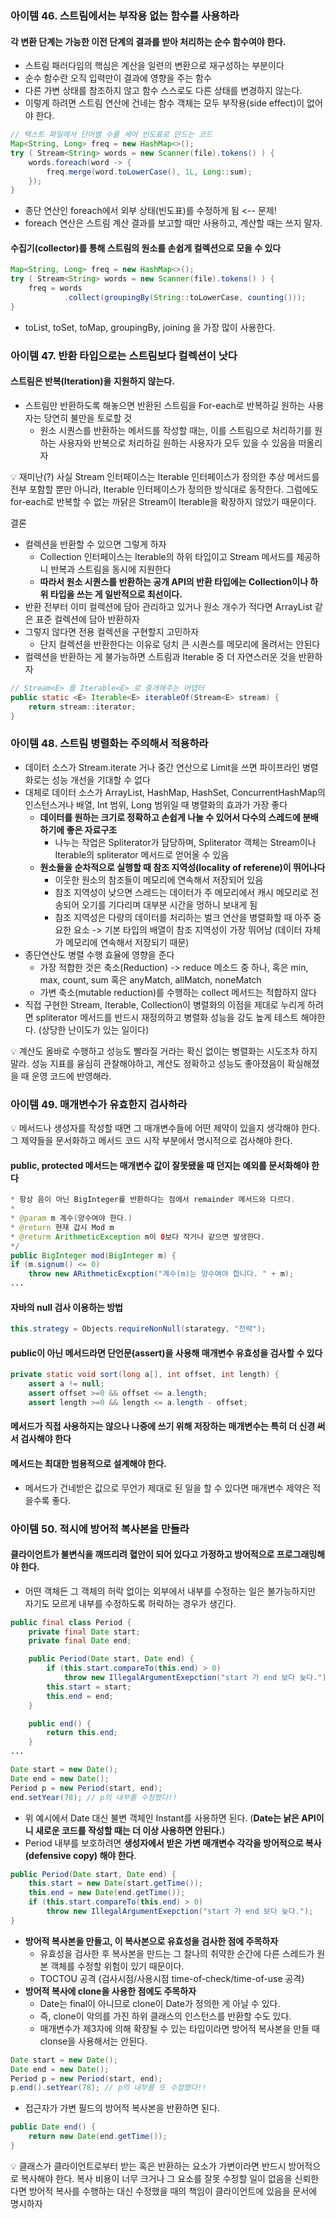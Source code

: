 ### 아이템 46. 스트림에서는 부작용 없는 함수를 사용하라

#### 각 변환 단계는 가능한 이전 단계의 결과를 받아 처리하는 순수 함수여야 한다.
- 스트림 패러다임의 핵심은 계산을 일련의 변환으로 재구성하는 부분이다
- 순수 함수란 오직 입력만이 결과에 영향을 주는 함수
- 다른 가변 상태를 참조하지 않고 함수 스스로도 다른 상태를 변경하지 않는다.
- 이렇게 하려면 스트림 연산에 건네는 함수 객체는 모두 부작용(side effect)이 없어야 한다.

```java
// 텍스트 파일에서 단어별 수를 세어 빈도표로 만드는 코드
Map<String, Long> freq = new HashMap<>();
try ( Stream<String> words = new Scanner(file).tokens() ) {
    words.foreach(word -> {
        freq.merge(word.toLowerCase(), 1L, Long::sum);
    });
}
```
- 종단 연산인 foreach에서 외부 상태(빈도표)를 수정하게 됨 <-- 문제!
- foreach 연산은 스트림 계산 결과를 보고할 때만 사용하고, 계산할 때는 쓰지 말자.

#### 수집기(collector)를 통해 스트림의 원소를 손쉽게 컬렉션으로 모을 수 있다
```java
Map<String, Long> freq = new HashMap<>();
try ( Stream<String> words = new Scanner(file).tokens() ) {
    freq = words
            .collect(groupingBy(String::toLowerCase, counting()));
}
```
- toList, toSet, toMap, groupingBy, joining 을 가장 많이 사용한다.

### 아이템 47. 반환 타입으로는 스트림보다 컬렉션이 낫다

#### 스트림은 반복(Iteration)을 지원하지 않는다.
- 스트림만 반환하도록 해놓으면 반환된 스트림을 For-each로 반복하길 원하는 사용자는 당연히 불만을 토로할 것
  - 원소 시퀀스를 반환하는 메서드를 작성할 때는, 이를 스트림으로 처리하기를 원하는 사용자와 반복으로 처리하길 원하는 사용자가 모두 있을 수 있음을 떠올리자

💡 재미난(?) 사실
Stream 인터페이스는 Iterable 인터페이스가 정의한 추상 메서드를 전부 포함할 뿐만 아니라, Iterable 인터페이스가 정의한 방식대로 동작한다.
그럼에도 for-each로 반복할 수 없는 까닭은 Stream이 Iterable을 확장하지 않았기 때문이다.

결론
- 컬렉션을 반환할 수 있으면 그렇게 하자
  - Collection 인터페이스는 Iterable의 하위 타입이고 Stream 메서드를 제공하니 반복과 스트림을 동시에 지원한다
  - **따라서 원소 시퀀스를 반환하는 공개 API의 반환 타입에는 Collection이나 하위 타입을 쓰는 게 일반적으로 최선이다.**
- 반환 전부터 이미 컬렉션에 담아 관리하고 있거나 원소 개수가 적다면 ArrayList 같은 표준 컬렉션에 담아 반환하자
- 그렇지 않다면 전용 컬렉션을 구현할지 고민하자
  - 단지 컬렉션을 반환한다는 이유로 덩치 큰 시퀀스를 메모리에 올려서는 안된다
- 컬렉션을 반환하는 게 불가능하면 스트림과 Iterable 중 더 자연스러운 것을 반환하자
```java
// Stream<E> 를 Iterable<E> 로 중개해주는 어댑터
public static <E> Iterable<E> iterableOf(Stream<E> stream) {
    return stream::iterator;
}
```

### 아이템 48. 스트림 병렬화는 주의해서 적용하라
- 데이터 소스가 Stream.iterate 거나 중간 연산으로 Limit을 쓰면 파이프라인 병렬화로는 성능 개선을 기대할 수 없다
- 대체로 데이터 소스가 ArrayList, HashMap, HashSet, ConcurrentHashMap의 인스턴스거나 배열, Int 범위, Long 범위일 때 병렬화의 효과가 가장 좋다
  - **데이터를 원하는 크기로 정확하고 손쉽게 나눌 수 있어서 다수의 스레드에 분배하기에 좋은 자료구조**
    - 나누는 작업은 Spliterator가 담당하며, Spliterator 객체는 Stream이나 Iterable의 spliterator 메서드로 얻어올 수 있음
  - **원소들을 순차적으로 실행할 때 참조 지역성(locality of referene)이 뛰어나다**
    - 이웃한 원소의 참조들이 메모리에 연속해서 저장되어 있음
    - 참조 지역성이 낮으면 스레드는 데이터가 주 메모리에서 캐시 메모리로 전송되어 오기를 기다리며 대부분 시간을 멍하니 보내게 됨
    - 참조 지역성은 다량의 데이터를 처리하는 벌크 연산을 병렬화할 때 아주 중요한 요소 -> 기본 타입의 배열이 참조 지역성이 가장 뛰어남 (데이터 자체가 메모리에 연속해서 저장되기 때문)
- 종단연산도 병렬 수행 효율에 영향을 준다
  - 가장 적합한 것은 축소(Reduction) -> reduce 메소드 중 하나, 혹은 min, max, count, sum 혹은 anyMatch, allMatch, noneMatch
  - 가변 축소(mutable reduction)를 수행하는 collect 메서드는 적합하지 않다
- 직접 구현한 Stream, Iterable, Collection이 병렬화의 이점을 제대로 누리게 하려면 spliterator 메서드를 반드시 재정의하고 병렬화 성능을 강도 높게 테스트 해야한다. (상당한 난이도가 있는 일이다)

💡 계산도 올바로 수행하고 성능도 빨라질 거라는 확신 없이는 병렬화는 시도조차 하지 말라. 성능 지표를 융심히 관찰해야하고, 계산도 정확하고 성능도 좋아졌음이 확실해졌을 때 운영 코드에 반영해라.

### 아이템 49. 매개변수가 유효한지 검사하라

💡 메서드나 생성자를 작성할 때면 그 매개변수들에 어떤 제약이 있을지 생각해야 한다. 그 제약들을 문서화하고 메서드 코드 시작 부분에서 명시적으로 검사해야 한다.

#### public, protected 메서드는 매개변수 값이 잘못됐을 때 던지는 예외를 문서화해야 한다
```java
* 항상 음이 아닌 BigInteger를 반환하다는 점에서 remainder 메서드와 다르다.
*
* @param m 계수(양수여야 한다.)
* @return 현재 갑시 Mod m
* @returm ArithmeticException m이 0보다 작거나 같으면 발생한다.
*/
public BigInteger mod(BigInteger m) {
if (m.signum() <= 0)
    throw new ARithmeticExcption("계수(m)는 양수여야 합니다. " + m);
...
```

#### 자바의 null 검사 이용하는 방법
```java
this.strategy = Objects.requireNonNull(starategy, "전략");
```

#### public이 아닌 메서드라면 단언문(assert)을 사용해 매개변수 유효성을 검사할 수 있다
```java
private static void sort(long a[], int offset, int length) {
    assert a != null;
    assert offset >=0 && offset <= a.length;
    assert length >=0 && length <= a.length - offset;
```

#### 메서드가 직접 사용하지는 않으나 나중에 쓰기 위해 저장하는 매개변수는 특히 더 신경 써서 검사해야 한다

#### 메서드는 최대한 범용적으로 설계해야 한다.
- 메서드가 건네받은 값으로 무언가 제대로 된 일을 할 수 있다면 매개변수 제약은 적을수록 좋다.

### 아이템 50. 적시에 방어적 복사본을 만들라
#### 클라이언트가 불변식을 깨뜨리려 혈안이 되어 있다고 가정하고 방어적으로 프로그래밍해야 한다.
- 어떤 객체든 그 객체의 허락 없이는 외부에서 내부를 수정하는 일은 불가능하지만 자기도 모르게 내부를 수정하도록 허락하는 경우가 생긴다.
```java
public final class Period {
    private final Date start;
    private final Date end;

    public Period(Date start, Date end) {
        if (this.start.compareTo(this.end) > 0)
            throw new IllegalArgumentExepction("start 가 end 보다 늦다.");
        this.start = start;
        this.end = end;
    }

    public end() {
        return this.end;
    }
...
```

```java
Date start = new Date();
Date end = new Date();
Period p = new Period(start, end);
end.setYear(78); // p의 내부를 수정했다!!
```

- 위 예시에서 Date 대신 불변 객체인 Instant를 사용하면 된다. (**Date는 낡은 API이니 새로운 코드를 작성할 때는 더 이상 사용하면 안된다.**)
- Period 내부를 보호하려면 **생성자에서 받은 가변 매개변수 각각을 방어적으로 복사(defensive copy) 해야 한다**.
```java
public Period(Date start, Date end) {
    this.start = new Date(start.getTime());
    this.end = new Date(end.getTime());
    if (this.start.compareTo(this.end) > 0)
        throw new IllegalArgumentExepction("start 가 end 보다 늦다.");
}
```
- **방어적 복사본을 만들고, 이 복사본으로 유효성을 검사한 점에 주목하자**
  - 유효성을 검사한 후 복사본을 만드는 그 찰나의 취약한 순간에 다른 스레드가 원본 객체를 수정할 위험이 있기 때문이다.
  - TOCTOU 공격 (검사시점/사용시점 time-of-check/time-of-use 공격)
- **방어적 복사에 clone을 사용한 점에도 주목하자**
  - Date는 final이 아니므로 clone이 Date가 정의한 게 아닐 수 있다.
  - 즉, clone이 악의를 가진 하위 클래스의 인스턴스를 반환할 수도 있다.
  - 매개변수가 제3자에 의해 확장될 수 있는 타입이라면 방어적 복사본을 만들 때 clonse을 사용해서는 안된다.

```java
Date start = new Date();
Date end = new Date();
Period p = new Period(start, end);
p.end().setYear(78); // p의 내부를 또 수정했다!!
```

- 접근자가 가변 필드의 방어적 복사본을 반환하면 된다.
```java
public Date end() {
    return new Date(end.getTime());
}
```

💡 클래스가 클라이언트로부터 받는 혹은 반환하는 요소가 가변이라면 반드시 방어적으로 복사해야 한다. 복사 비용이 너무 크거나 그 요소를 잘못 수정할 일이 없음을 신뢰한다면 방어적 복사를 수행하는 대신 수정했을 때의 책임이 클라이언트에 있음을 문서에 명시하자
